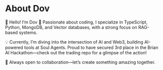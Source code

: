 # About Dov

👋 Hello! I’m Dov
🌱 Passionate about coding, I specialize in TypeScript, Python, MongoDB, and Vector databases, with a strong focus on RAG-based systems.

💡 Currently, I’m diving into the intersection of AI and Web3, building AI-powered tools at Soul Agents. Proud to have secured 3rd place in the Brian AI Hackathon—check out the trading repo for a glimpse of the action!

🤝 Always open to collaboration—let’s create something amazing together.
